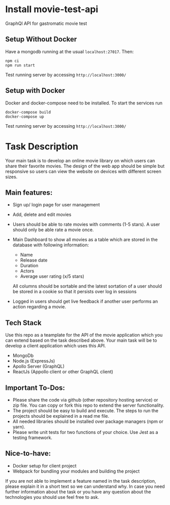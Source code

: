 # Install movie-test-api

GraphQl API for gastromatic movie test

## Setup Without Docker

Have a mongodb running at the usual `localhost:27017`. Then:

```
npm ci
npm run start
```

Test running server by accessing `http://localhost:3000/`

## Setup with Docker

Docker and docker-compose need to be installed. To start the services run

```
docker-compose build
docker-compose up
```

Test running server by accessing `http://localhost:3000/`

# Task Description

Your main task is to develop an online movie library on which users can share their favorite movies. The design of the web app should be simple but responsive so users can view the website on devices with different screen sizes.

## Main features:
* Sign up/ login page for user management
* Add, delete and edit movies
* Users should be able to rate movies with comments (1-5 stars). A user should only be able rate a movie once.
* Main Dashboard to show all movies as a table which are stored in the database with following information:
  *  Name
  *  Release date
  *  Duration
  *  Actors
  *  Average user rating (x/5 stars)

  All columns should be sortable and the latest sortation of a user should be stored in a cookie so that it persists over log in sessions 
* Logged in users should get live feedback if another user performs an action regarding a movie.

## Tech Stack
Use this repo as a teamplate for the API of the movie application which you can extend based on the task described above. Your main task will be to develop a client application which uses this API.

* MongoDb
* Node.js (ExpressJs)
* Apollo Server (GraphQL)
* ReactJs (Appollo client or other GraphQL client)

## Important To-Dos:
* Please share the code via github (other repository hosting service) or zip file. You can copy or fork this repo to extend the server functionality.
* The project should be easy to build and execute. The steps to run the projects should be explained in a read me file.
* All needed libraries should be installed over package managers (npm or yarn).
* Please write unit tests for two functions of your choice. Use Jest as a testing framework.

## Nice-to-have:
* Docker setup for client project
* Webpack for bundling your modules and building the project

If you are not able to implement a feature named in the task description, please explain it in a short text so we can understand why. In case you need further information about the task or you have any question about the technologies you should use feel free to ask.



